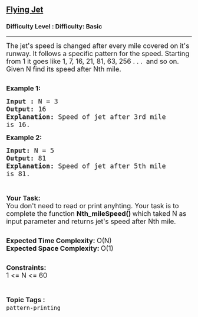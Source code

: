 <h2><a href="https://www.geeksforgeeks.org/problems/flying-jet4644/1?page=3&difficulty=Basic&status=unsolved,attempted&sortBy=accuracy">Flying Jet</a></h2><h3>Difficulty Level : Difficulty: Basic</h3><hr><div class="problems_problem_content__Xm_eO"><p><span style="font-size:18px">The jet's&nbsp;speed is changed after every mile covered on it's runway. It follows a specific pattern for the speed. Starting from 1 it goes like 1, 7, 16, 21, 81, 63, 256 . . . &nbsp;and so on. Given N find its speed after Nth mile.</span><br>
&nbsp;</p>

<p><span style="font-size:18px"><strong>Example 1:</strong></span></p>

<pre><span style="font-size:18px"><strong>Input : </strong>N = 3
<strong>Output: </strong>16
<strong>Explanation: </strong>Speed of jet after 3rd mile
is 16.</span>
</pre>

<p><span style="font-size:18px"><strong>Example 2:</strong></span></p>

<pre><span style="font-size:18px"><strong>Input: </strong>N = 5
<strong>Output: </strong>81
<strong>Explanation: </strong>Speed of jet after 5th mile 
is 81.</span>
</pre>

<p>&nbsp;</p>

<p><span style="font-size:18px"><strong>Your Task:</strong><br>
You don't need to read or print anyhting. Your task is to complete the function&nbsp;<strong>Nth_mileSpeed()&nbsp;</strong>which taked N as input parameter and returns jet's speed after Nth mile.</span><br>
&nbsp;</p>

<p><span style="font-size:18px"><strong>Expected Time Complexity:&nbsp;</strong>O(N)<br>
<strong>Expected Space Complexity:&nbsp;</strong>O(1)</span><br>
&nbsp;</p>

<p><span style="font-size:18px"><strong>Constraints:</strong><br>
1 &lt;= N &lt;= 60</span></p>
</div><br><p><span style=font-size:18px><strong>Topic Tags : </strong><br><code>pattern-printing</code>&nbsp;